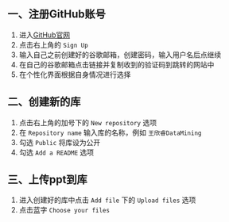 ## 一、注册GitHub账号
1. 进入[GitHub官网](https://github.com)
2. 点击右上角的 `Sign Up`
3. 输入自己之前创建好的谷歌邮箱，创建密码，输入用户名后点继续
4. 在自己的谷歌邮箱点击链接并复制收到的验证码到跳转的网站中
5. 在个性化界面根据自身情况进行选择

## 二、创建新的库
1. 点击右上角的加号下的 `New repository` 选项
2. 在 `Repository name` 输入库的名称，例如 `王欣睿DataMining`
3. 勾选 `Public` 将库设为公开
4. 勾选 `Add a README` 选项

## 三、上传ppt到库
1. 进入创建好的库中点击 `Add file` 下的 `Upload files` 选项
2. 点击蓝字 `Choose your files`
